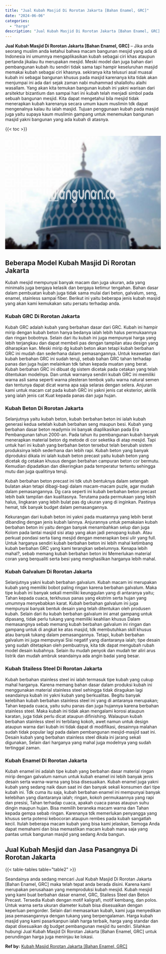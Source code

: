 ```yaml
---
title: "Jual Kubah Masjid Di Rorotan Jakarta [Bahan Enamel, GRC]"
date: "2024-06-06"
categories: 
  - "harga"
description: "Jual Kubah Masjid Di Rorotan Jakarta [Bahan Enamel, GRC]. Seandainya anda sedang mencari Jual Kubah Masjid Di Rorotan Jakarta [Bahan Enamel, GRC] maka tela..."
---
```


**Jual Kubah Masjid Di Rorotan Jakarta \[Bahan Enamel, GRC\]** – Jika anda seorang muslim anda ketahui bahwa macam bangunan mesjid yang ada di Indonesia ini umumnya mengaplikasikan kubah sebagai ciri khas ataupun pertanda jikalau itu merupakan mesjid. Meski model dan juga bahan dari pembangunan kubah itu sendiri tidak sama tapi hampir keseluruhan masjid memakai kubah sebagai ciri khasnya. sekiranya kita telusuri asal muasal kubah ini sebagai bangunan khusus pada masjid karenanya kita tidak akan menjumpai ini ada dari sejak zaman nabi muhammad shalallohu alaihi wasallam. Yang akan kita temukan bangunan kubah ini yakni warisan dari arsitektur bizantium dan sampai hari ini kubah telah menjadi simbol pada sebuah bangunan mesjid. Kita dapat mengetahui bila mesjid tidak menerapkan kubah karenanya secara umum kaum muslimin tdk dapat mengenalnya kalau itu ialah masjid. Tujuan penggunaan kubah pada masjid juga yaitu supaya kaum muslimin gampang untuk menemukan bangunan masjid yakni bangunan yang ada kubah di atasnya.

{{< toc >}}

![Jual Kubah Masjid Di Rorotan Jakarta [Bahan Enamel, GRC]](/images/jual-kubah-masjid-44.png)

## Beberapa Model Kubah Masjid Di Rorotan Jakarta

Kubah mesjid mempunyai banyak macam dan juga ukuran, ada yang minimalis juga bergaya kelasik dan bergaya ketimur tengahan. Bahan dasar dalam pembuatan kubah juga tidak sama mulai dari beton, galvalum, seng, enamel, stainless sampai fiber. Berikut ini yaitu beberapa jenis kubah masjid yang akan kami kemukakan satu persatu terhadap anda.

### Kubah GRC Di Rorotan Jakarta

Kubah GRC adalah kubah yang berbahan dasar dari GRC. Kubah ini hampir mirip dengan kubah beton hanya bedanya ialah lebih halus permukaannya dan ringan bobotnya. Selain dari itu kubah ini juga mempunyai harga yang lebih terjangkau dan dapat membeli pas dengan tampilan atau design yang diharapkan kan. Meski mirip dg kubah beton akan tetapi kubah berbahan GRC ini mudah dan sederhana dalam pemasangannya. Untuk keawetan dari kubah berbahan GRC ini sudah teruji, sebab bahan GRC tahan terhadap panas dan juga hujan melainkan tdk tahan kepada muatan yang berat. Kubah berbahan GRC ini dibuat dg sistem dicetak pada cetakan yang telah ditentukan modelnya. Dan untuk warnanya sendiri kubah GRC ini memiliki warna asli sama seperti warna plesteran tembok yaitu warna natural semen dan tentunya dapat dicat warna apa saja selaras dengan selera. Anjuran kami untuk macam cat pada kubah GRC ini yakni jenis cat eksterior, akrilik yang ialah jenis cat Kuat kepada panas dan juga hujan.

### Kubah Beton Di Rorotan Jakarta

Selanjutnya yaitu kubah beton, kubah berbahan beton ini ialah kubah generasi kedua setelah kubah berbahan seng maupun besi. Kubah yang berbahan dasar beton readymix ini banyak diaplikasikan pada Era Pembangunan tahun 2000-an. Pada tahun itu pembangunan kubah banyak menerapkan material beton dg metode di cor seketika di atap mesjid. Tapi untuk hari ini kubah yang berbahan beton tersebut telah berubah sistem produksinya lebih sederhana dan lebih rapi. Kubah beton yang banyak diproduksi dikala ini ialah kubah beton precast yaitu kubah beton yang dicetak dg cetakan khusus dengan berbahan campuran beton cor bermutu. Kemudian dipadatkan dan dikeringkan pada temperatur tertentu sehingga mutu dan juga qualitinya teruji.

Kubah berbahan beton precast ini tdk utuh bentuknya dalam setengah bulatan akan tetapi dibagi-bagi dalam macam-macam puzle, agar mudah dalam pemasangannya. Dg cara seperti ini kubah berbahan beton precast lebih baik tampilan dan kualitasnya. Terutama pada permukaan yang lebih halus, lingkaran yang lebih bulat pas dg ukuran yang di inginkan. Pastinya hemat, tdk banyak budget dalam pemasangannya.

Kekurangan dari kubah beton ini yakni pada muatannya yang lebih berat dibanding dengan jenis kubah lainnya. Anjurannya untuk pemakaian kubah berbahan beton ini yaitu dengan banyak menambahkan selup dan juga Kolom pada lantai masjid sisi atap yang akan jadi penopang kubah. Atau perkuat pondasi serta tiang mesjid dengan menerapkan besi ulir yang full. Untuk harganya sendiri kubah berbahan beton ini lebih mahal ketimbang kubah berbahan GRC yang kami terangkan sebelumnya. Kenapa lebih mahal?, sebab memang kubah berbahan beton ini Memerlukan material coran yang berqualiti serta besi yang menghasilkan harganya lebih mahal.

### Kubah Galvalum Di Rorotan Jakarta

Selanjutnya yakni kubah berbahan galvalum. Kubah macam ini merupakan kubah yang memiliki bobot paling ringan karena berbahan galvalum. Maka tipe kubah ini banyak sekali memiliki keunggulan yang di antaranya yaitu; Tahan kepada cuaca, terkhusus panas yang ekstrim serta hujan yang umumnya menyebabkan karat. Kubah berbahan galvalum ini juga mempunyai banyak bentuk desain yang telah ditentukan oleh produsen kubah. Selain dari itu kubah berbahan galvalum ini amat gampang untuk dipasang, tidak perlu tukang yang memiliki keahlian khusus Dalam memasangnya sebab memang kubah berbahan galvalum ini ringan dan gampang untuk di angkat ke atas masjid, tdk membutuhkan skill khusus atau banyak tukang dalam pemasangannya. Tetapi, kubah berbahan galvalum ini juga mempunyai Sisi negatif yang diantaranya ialah; tipe desain yang sudah ditetapkan oleh pembuatnya, kita tdk dapat mengubah rubah model desain kubahnya. Selain itu mudah penyok dan mudah ter aliri arus listrik dan mudah ambruk seandainya ada angin badai yang besar.

### Kubah Stailess Steel Di Rorotan Jakarta

Kubah berbahan stainless steel ini ialah termasuk tipe kubah yang cukup mahal harganya. Karena memang bahan dasar dalam produksi kubah ini menggunakan material stainless steel sehingga tidak diragukan lagi seandainya kubah ini yakni kubah yang berkualitas. Begitu banyak kelebihan kubah berbahan stainless steel ini yang di antaranya merupakan; Tahan kepada cuaca, yaitu suhu panas dan juga hujannya karena berbahan stainless steel. Maka kubah ini tidak akan mengalami korosi ataupun karatan, juga tidak perlu dicat ataupun difinishing. Walaupun kubah berbahan stainless steel ini terbilang kokoh, awet namun untuk design ataupun warna dari kubah ini tidak dapat di modifikasi, desainnya malahan sudah tidak popular lagi pada dalam pembangunan mesjid-masjid saat ini. Desain kubah yang berbahan stainless steel dikala ini jarang sekali digunakan, Selain dari harganya yang mahal juga modelnya yang sudah tertinggal zaman.

### Kubah Enamel Di Rorotan Jakarta

Kubah enamel ini adalah tipe kubah yang berbahan dasar material ringan mirip dengan galvalum namun untuk kubah enamel ini lebih banyak jenis desain serta warna-warna yang bisa disesuaikan. Kubah enamel juga yakni kubah yang sedang naik daun saat ini dan banyak sekali konsumen dari tipe kubah ini. Tdk cuma itu saja, kubah berbahan enamel ini mempunyai banyak kelebihan yang diantaranya ialah; ringan, kokoh permukaannya yang rapi dan presisi, Tahan terhadap cuaca, apakah cuaca panas ataupun suhu dingin maupun hujan. Bisa memilih beraneka macam warna dan Tahan kepada gempa sebab ringan. Karenanya tdk memerlukan penyangga yang khusus serta potensi kebocoran ataupun rembes pada kubah sangatlah kecil. Itulah beberapa macam kubah yang bisa kami jelaskan, Semoga Anda dapat memahami dan bisa memastikan macam kubah mana saja yang pantas untuk bangunan masjid yang sedang Anda bangun.

## Jual Kubah Mesjid dan Jasa Pasangnya Di Rorotan Jakarta

{{< table-tables table="table2" >}}

Seandainya anda sedang mencari Jual Kubah Masjid Di Rorotan Jakarta \[Bahan Enamel, GRC\] maka telah tepat anda berada disini. Karena kami merupakan perusahaan yang memproduksi kubah mesjid. Kubah mesjid yang kami buat berbahan dasar enamel, GRC, Stailess Steel dan Beton Precast. Tersedia Kubah dengan motif kaligrafi, motif kembang, dan polos. Untuk warna serta ukuran diameter kubah bisa disesuaikan dengan keperluan pengorder. Selain dari memasarkan kubah, kami juga menyedikan jasa pemasangannya dengan tukang yang berpengalaman. Harga kubah masjid yang kami pasarkanpun ialah harga terbaik, harga yang standar dan dapat disesuaikan dg budget pembangunan mesjid itu sendiri. Silahkan hubungi Jual Kubah Masjid Di Rorotan Jakarta \[Bahan Enamel, GRC\] untuk perundingan harga juga meninjau ke lokasi.

**Ref by:** [Kubah Masjid Rorotan Jakarta [Bahan Enamel, GRC]](https://id.wikipedia.org/wiki/Kubah)
